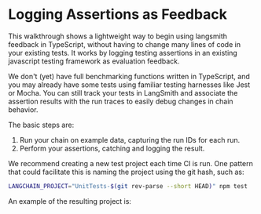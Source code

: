 # Logging Assertions as Feedback

This walkthrough shows a lightweight way to begin using langsmith feedback in TypeScript, without having to change many lines of code
in your existing tests. It works by logging testing assertions in an existing javascript testing framework as evaluation feedback.

We don't (yet) have full benchmarking functions written in TypeScript, and you may already have some tests using
familiar testing harnesses like Jest or Mocha. You can still track your tests in LangSmith and associate the assertion results
with the run traces to easily debug changes in chain behavior.

The basic steps are:
1. Run your chain on example data, capturing the run IDs for each run.
2. Perform your assertions, catching and logging the result.

We recommend creating a new test project each time CI is run. One pattern that could facilitate this is naming the
project using the git hash, such as:

```bash
LANGCHAIN_PROJECT="UnitTests-$(git rev-parse --short HEAD)" npm test
```

An example of the resulting project is:

[](img/resulting_project.png)